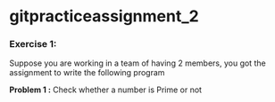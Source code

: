 # gitpracticeassignment_2

### Exercise 1:

Suppose you are working in a team of having 2 members, you got the assignment to write the following program 

**Problem 1 :** Check whether a number is Prime or not
